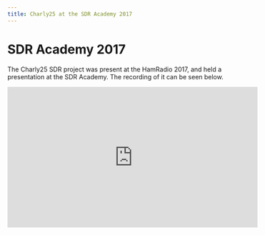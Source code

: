 ```yaml
---
title: Charly25 at the SDR Academy 2017
---
```


# SDR Academy 2017

The Charly25 SDR project was present at the HamRadio 2017, and held a presentation at the SDR Academy. The recording of it can be seen below.

<iframe width="560" height="315" src="https://www.youtube.com/embed/PNkcvNxqso0" frameborder="0" allowfullscreen></iframe>
